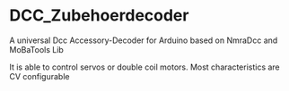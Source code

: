 # DCC_Zubehoerdecoder
A universal Dcc Accessory-Decoder for Arduino based on NmraDcc and MoBaTools Lib

It is able to control servos or double coil motors. Most characteristics are CV configurable

